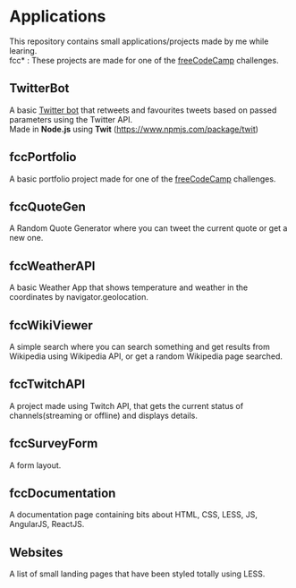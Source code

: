 # Applications
This repository contains small applications/projects made by me while learing.  
fcc* : These projects are made for one of the [freeCodeCamp](https://www.freecodecamp.org/) challenges.  

## TwitterBot 
A basic [Twitter bot](https://twitter.com/PhoenixGyaan) that retweets and favourites tweets based on passed parameters using the Twitter API.  
Made in **Node.js** using **Twit** (https://www.npmjs.com/package/twit)

## fccPortfolio 
A basic portfolio project made for one of the [freeCodeCamp](https://www.freecodecamp.org/) challenges.

## fccQuoteGen
A Random Quote Generator where you can tweet the current quote or get a new one.  

## fccWeatherAPI
A basic Weather App that shows temperature and weather in the coordinates by navigator.geolocation.  
 
## fccWikiViewer
A simple search where you can search something and get results from Wikipedia using Wikipedia API, or get a random Wikipedia page searched.   

## fccTwitchAPI
A project made using Twitch API, that gets the current status of channels(streaming or offline) and displays details.  

## fccSurveyForm  
A form layout.  

## fccDocumentation  
A documentation page containing bits about HTML, CSS, LESS, JS, AngularJS, ReactJS.

## Websites  
A list of small landing pages that have been styled totally using LESS.
